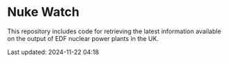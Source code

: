 # Nuke Watch

This repository includes code for retrieving the latest information available on the output of EDF nuclear power plants in the UK.

Last updated: 2024-11-22 04:18